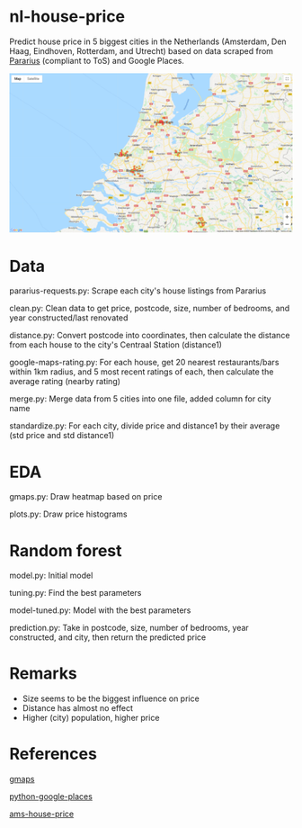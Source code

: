 # nl-house-price
Predict house price in 5 biggest cities in the Netherlands (Amsterdam, Den Haag, Eindhoven, Rotterdam, and Utrecht) based on data scraped from [Pararius](https://www.pararius.nl/koopwoningen) (compliant to ToS) and Google Places.

![gmaps heatmap](graphs/export.png)

# Data 

pararius-requests.py: Scrape each city's house listings from Pararius

clean.py: Clean data to get price, postcode, size, number of bedrooms, and year constructed/last renovated

distance.py: Convert postcode into coordinates, then calculate the distance from each house to the city's Centraal Station (distance1)

google-maps-rating.py: For each house, get 20 nearest restaurants/bars within 1km radius, and 5 most recent ratings of each, then calculate the average rating (nearby rating)

merge.py: Merge data from 5 cities into one file, added column for city name

standardize.py: For each city, divide price and distance1 by their average (std price and std distance1)

# EDA

gmaps.py: Draw heatmap based on price

plots.py: Draw price histograms

# Random forest

model.py: Initial model

tuning.py: Find the best parameters

model-tuned.py: Model with the best parameters

prediction.py: Take in postcode, size, number of bedrooms, year constructed, and city, then return the predicted price

# Remarks

- Size seems to be the biggest influence on price
- Distance has almost no effect
- Higher (city) population, higher price

# References

[gmaps](https://github.com/pbugnion/gmaps)

[python-google-places](https://github.com/slimkrazy/python-google-places)

[ams-house-price](https://github.com/doanthevu1910/ams-house-price)